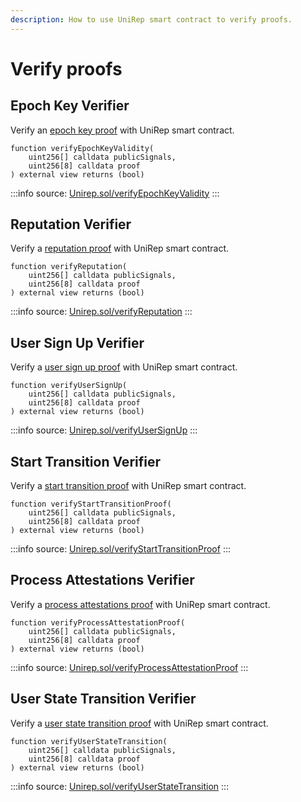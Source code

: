 ```yaml
---
description: How to use UniRep smart contract to verify proofs.
---
```


# Verify proofs

## Epoch Key Verifier

Verify an [epoch key proof](../circuits/epoch-key-proof.md) with UniRep smart contract.

```solidity
function verifyEpochKeyValidity(
    uint256[] calldata publicSignals,
    uint256[8] calldata proof
) external view returns (bool)
```

:::info
source: [Unirep.sol/verifyEpochKeyValidity](https://github.com/Unirep/Unirep/blob/0067a483e1766645bc9bbf881a3ccdb0b32b8a63/packages/contracts/contracts/Unirep.sol#L630)
:::

## Reputation Verifier

Verify a [reputation proof](../circuits/reputation-proof.md) with UniRep smart contract.

```solidity
function verifyReputation(
    uint256[] calldata publicSignals,
    uint256[8] calldata proof
) external view returns (bool)
```

:::info
source: [Unirep.sol/verifyReputation](https://github.com/Unirep/Unirep/blob/0067a483e1766645bc9bbf881a3ccdb0b32b8a63/packages/contracts/contracts/Unirep.sol#L746)
:::

## User Sign Up Verifier

Verify a [user sign up proof](../circuits/user-sign-up-proof.md) with UniRep smart contract.

```solidity
function verifyUserSignUp(
    uint256[] calldata publicSignals,
    uint256[8] calldata proof
) external view returns (bool)
```

:::info
source: [Unirep.sol/verifyUserSignUp](https://github.com/Unirep/Unirep/blob/0067a483e1766645bc9bbf881a3ccdb0b32b8a63/packages/contracts/contracts/Unirep.sol#L775)
:::

## Start Transition Verifier

Verify a [start transition proof](../circuits/user-state-transition-proof.md#1.-start-transition-proof) with UniRep smart contract.

```solidity
function verifyStartTransitionProof(
    uint256[] calldata publicSignals,
    uint256[8] calldata proof
) external view returns (bool)
```

:::info
source: [Unirep.sol/verifyStartTransitionProof](https://github.com/Unirep/Unirep/blob/0067a483e1766645bc9bbf881a3ccdb0b32b8a63/packages/contracts/contracts/Unirep.sol#L657)
:::

## Process Attestations Verifier

Verify a [process attestations proof](../circuits/user-state-transition-proof.md#2.-process-attestations-proof) with UniRep smart contract.

```solidity
function verifyProcessAttestationProof(
    uint256[] calldata publicSignals,
    uint256[8] calldata proof
) external view returns (bool)
```

:::info
source: [Unirep.sol/verifyProcessAttestationProof](https://github.com/Unirep/Unirep/blob/0067a483e1766645bc9bbf881a3ccdb0b32b8a63/packages/contracts/contracts/Unirep.sol#L684)
:::

## User State Transition Verifier

Verify a [user state transition proof](../circuits/user-state-transition-proof.md#3.-user-state-transition-proof) with UniRep smart contract.

```solidity
function verifyUserStateTransition(
    uint256[] calldata publicSignals,
    uint256[8] calldata proof
) external view returns (bool)
```

:::info
source: [Unirep.sol/verifyUserStateTransition](https://github.com/Unirep/Unirep/blob/0067a483e1766645bc9bbf881a3ccdb0b32b8a63/packages/contracts/contracts/Unirep.sol#L716)
:::
